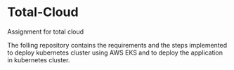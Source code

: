 # Total-Cloud
Assignment for total cloud

The folling repository contains the requirements and the steps implemented to deploy kubernetes cluster using AWS EKS and to deploy the application in kubernetes cluster.

